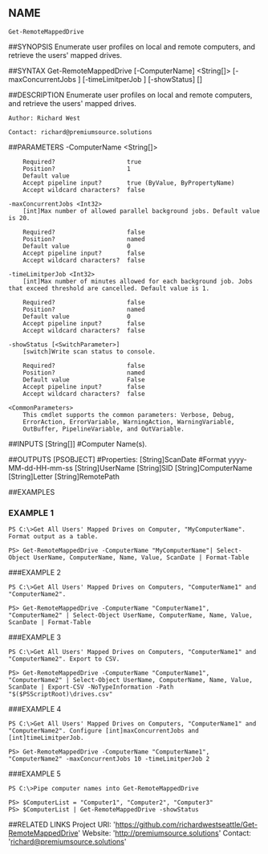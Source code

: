 ## NAME
    Get-RemoteMappedDrive

##SYNOPSIS
    Enumerate user profiles on local and remote computers, and retrieve the users' mapped drives.

##SYNTAX
    Get-RemoteMappedDrive [-ComputerName] <String[]> [-maxConcurrentJobs <Int32>] [-timeLimitperJob <Int32>] [-showStatus] [<CommonParameters>]


##DESCRIPTION
    Enumerate user profiles on local and remote computers, and retrieve the users' mapped drives. 

    Author: Richard West

    Contact: richard@premiumsource.solutions


##PARAMETERS
    -ComputerName <String[]>

        Required?                    true
        Position?                    1
        Default value
        Accept pipeline input?       true (ByValue, ByPropertyName)
        Accept wildcard characters?  false

    -maxConcurrentJobs <Int32>
        [int]Max number of allowed parallel background jobs. Default value is 20.

        Required?                    false
        Position?                    named
        Default value                0
        Accept pipeline input?       false
        Accept wildcard characters?  false

    -timeLimitperJob <Int32>
        [int]Max number of minutes allowed for each background job. Jobs that exceed threshold are cancelled. Default value is 1.

        Required?                    false
        Position?                    named
        Default value                0
        Accept pipeline input?       false
        Accept wildcard characters?  false

    -showStatus [<SwitchParameter>]
        [switch]Write scan status to console.

        Required?                    false
        Position?                    named
        Default value                False
        Accept pipeline input?       false
        Accept wildcard characters?  false

    <CommonParameters>
        This cmdlet supports the common parameters: Verbose, Debug,
        ErrorAction, ErrorVariable, WarningAction, WarningVariable,
        OutBuffer, PipelineVariable, and OutVariable.

##INPUTS
    [String[]] #Computer Name(s).


##OUTPUTS
    [PSOBJECT]
        #Properties:
            [String]ScanDate #Format yyyy-MM-dd-HH-mm-ss
            [String]UserName
            [String]SID
            [String]ComputerName
            [String]Letter
            [String]RemotePath

##EXAMPLES
### EXAMPLE 1

    PS C:\>Get All Users' Mapped Drives on Computer, "MyComputerName". Format output as a table.

    PS> Get-RemoteMappedDrive -ComputerName "MyComputerName"| Select-Object UserName, ComputerName, Name, Value, ScanDate | Format-Table


###EXAMPLE 2

    PS C:\>Get All Users' Mapped Drives on Computers, "ComputerName1" and "ComputerName2".

    PS> Get-RemoteMappedDrive -ComputerName "ComputerName1", "ComputerName2" | Select-Object UserName, ComputerName, Name, Value, ScanDate | Format-Table


###EXAMPLE 3

    PS C:\>Get All Users' Mapped Drives on Computers, "ComputerName1" and "ComputerName2". Export to CSV.

    PS> Get-RemoteMappedDrive -ComputerName "ComputerName1", "ComputerName2" | Select-Object UserName, ComputerName, Name, Value, ScanDate | Export-CSV -NoTypeInformation -Path 
    "$($PSScriptRoot)\drives.csv"



###EXAMPLE 4

    PS C:\>Get All Users' Mapped Drives on Computers, "ComputerName1" and "ComputerName2". Configure [int]maxConcurrentJobs and [int]timeLimitperJob.

    PS> Get-RemoteMappedDrive -ComputerName "ComputerName1", "ComputerName2" -maxConcurrentJobs 10 -timeLimitperJob 2


###EXAMPLE 5

    PS C:\>Pipe computer names into Get-RemoteMappedDrive

    PS> $ComputerList = "Computer1", "Computer2", "Computer3"
    PS> $ComputerList | Get-RemoteMappedDrive -showStatus

##RELATED LINKS
    Project URI: 'https://github.com/richardwestseattle/Get-RemoteMappedDrive'
    Website: 'http://premiumsource.solutions'
    Contact: 'richard@premiumsource.solutions' 
